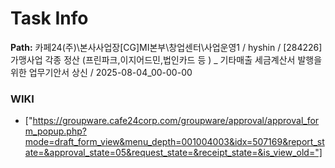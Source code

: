 # Task Info

**Path:** 카페24(주)\본사사업장\[CG]MI본부\창업센터\사업운영1 / hyshin / [284226] 가맹사업 각종 정산 (프린파크,이지어드민,법인카드 등 ) _ 기타매출 세금계산서 발행을 위한 업무기안서 상신 / 2025-08-04_00-00-00

### WIKI
- ["https://groupware.cafe24corp.com/groupware/approval/approval_form_popup.php?mode=draft_form_view&menu_depth=001004003&idx=507169&report_state=&approval_state=05&request_state=&receipt_state=&is_view_old="]

